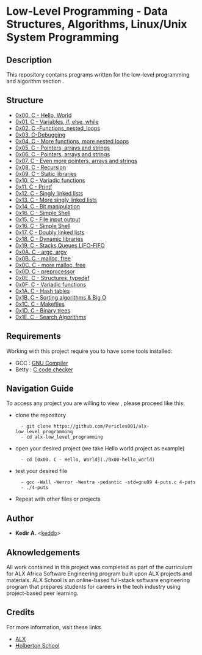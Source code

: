 # Low-Level Programming - Data Structures, Algorithms, Linux/Unix System Programming

## Description
This repository contains programs written for the low-level programming and
algorithm section .


## Structure


* [0x00. C - Hello, World](./0x00-hello_world)
* [0x01. C - Variables, if, else, while](./0x01-variables_if_else_while)
* [0x02. C -Functions_nested_loops](./0x02-functions_nested_loops)
* [0x03. C-Debugging](./0x03-debugging)
* [0x04. C - More functions, more nested loops](./0x04-more_functions_nested_loops)
* [0x05. C - Pointers, arrays and strings](./0x05-pointers_arrays_strings)
* [0x06. C - Pointers, arrays and strings](./0x06-pointers_arrays_strings)
* [0x07. C - Even more pointers, arrays and strings](./0x07-pointers_arrays_strings)
* [0x08. C - Recursion](./0x08-recursion)
* [0x09. C - Static libraries](./0x09-static_libraries)
* [0x10. C - Variadic functions](./0x10-variadic_functions)
* [0x11. C - Printf](./0x11-printf)
* [0x12. C - Singly linked lists](./0x12-singly_linked_lists)
* [0x13. C - More singly linked lists](./0x13-more_singly_linked_lists)
* [0x14. C - Bit manipulation](./0x14-bit_manipulation)
* [0x16. C - Simple Shell](./0x16-simple_shell)
* [0x15. C - File input output](./0x15-file_io)
* [0x16. C - Simple Shell](./0x16-simple_shell)
* [0x17. C - Doubly linked lists](./0x17-doubly_linked_lists)
* [0x18. C - Dynamic libraries](./0x18-dynamic_libraries)
* [0x19. C - Stacks,Queues LIFO-FIFO](./0x19-stacks_queues_lifo_fifo)
* [0x0A. C - argc, argv](./0x0A-argc_argv)
* [0x0B. C - malloc, free](./0x0B-malloc_free)
* [0x0C. C - more malloc, free](./0x0C-more_malloc_free)
* [0x0D. C - preprocessor](./0x0D-preprocessor)
* [0x0E. C - Structures, typedef](./0x0E-structures_typedef)
* [0x0F. C - Variadic functions](./0x0F-variadic_functions)
* [0x1A. C - Hash tables](./0x1A-hash_tables)
* [0x1B. C - Sorting algorithms & Big O ](./0x1B-sorting_algorithms)
* [0x1C. C - Makefiles](./0x1C-makefiles)
* [0x1D. C - Binary trees](./0x1D-binary_trees)
* [0x1E. C - Search Algorithms](./0x1E-search_algorithms)


## Requirements

Working with this project require you to have some tools installed: 
* GCC : [GNU Compiler](https://gcc.gnu.org/)
* Betty  : [C code checker](https://github.com/holbertonschool/Betty.git) 


## Navigation Guide

To access any project you are willing to view , please proceed like this:

* clone the repository



        - git clone https://github.com/Pericles001/alx-low_level_programming
        - cd alx-low_level_programming


* open your desired project (we take Hello world project as example)



        - cd [0x00. C - Hello, World](./0x00-hello_world)


* test your desired file



        - gcc -Wall -Werror -Wextra -pedantic -std=gnu89 4-puts.c 4-puts
        - ./4-puts
  
* Repeat with other files or projects


## Author

* **Kedir A.** <[keddo](https://github.com/keddo)>

## Aknowledgements

All work contained in this project was completed as part of the curriculum for ALX Africa Software Engineering program built upon ALX projects and materials. ALX School is an online-based full-stack software engineering program that prepares students for careers in the tech industry using project-based peer learning. 


## Credits 
For more information, visit these links.

* [ALX ](https://www.alxafrica.com/)
* [Holberton School](https://www.holbertonschool.com/)

